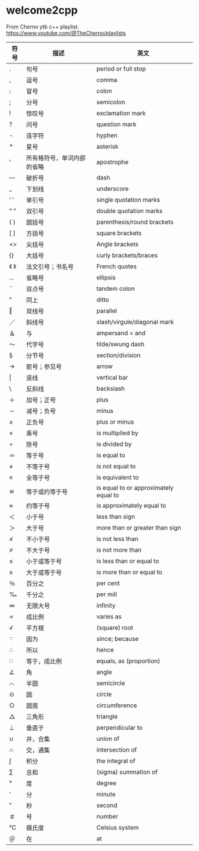 # welcome2cpp
From Cherno ytb c++ playlist. https://www.youtube.com/@TheCherno/playlists

| 符号 | 描述 | 英文 |
| - | - | - |
| . | 句号 | period or full stop |
| , | 逗号 | comma |
| : | 冒号 | colon |
| ; | 分号 | semicolon |
| ! | 惊叹号 | exclamation mark |
| ? | 问号 |question mark |
| - | 连字符 | hyphen |
| * | 星号 | asterisk |
| ' | 所有格符号，单词内部的省略 | apostrophe |
| — | 破折号 | dash |
| _ | 下划线 | underscore |
| ‘ ’ | 单引号 | single quotation marks |
| “ ” | 双引号 | double quotation marks |
| ( ) | 圆括号 | parenthesis/round brackets |
| [ ] | 方括号 | square brackets |
| <> | 尖括号 | Angle brackets |
| {} | 大括号 | curly brackets/braces |
|《 》| 法文引号；书名号 | French quotes |
| ... | 省略号 | ellipsis |
| ¨ | 双点号 | tandem colon |
| " | 同上 | ditto |
| ‖ | 双线号 | parallel |
| ／ | 斜线号 | slash/virgule/diagonal mark |
| ＆ | 与 | ampersand = and|
| ～ | 代字号 | tilde/swung dash |
| § | 分节号 | section/division |
| → | 箭号；参见号 | arrow |
| \| | 竖线 | vertical bar |
| \ | 反斜线 | backslash |
| ＋ | 加号；正号 | plus |
| － | 减号；负号 | minus |
| ± | 正负号 | plus or minus |
| × | 乘号 | is multiplied by |
| ÷ | 除号 | is divided by |
| ＝ | 等于号 | is equal to |
| ≠ | 不等于号 | is not equal to |
| ≡ | 全等于号 | is equivalent to |
| ≌ | 等于或约等于号 | is equal to or approximately equal to |
| ≈ | 约等于号 | is approximately equal to |
| ＜ | 小于号 | less than sign |
| ＞ | 大于号 | more than or greater than sign |
| ≮ | 不小于号 | is not less than |
| ≯ | 不大于号 | is not more than |
| ≤ | 小于或等于号 | is less than or equal to |
| ≥ | 大于或等于号 | is more than or equal to |
| ％ | 百分之 | per cent |
| ‰ | 千分之 | per mill |
| ∞ | 无限大号 | infinity |
| ∝ | 成比例 | varies as |
| √ | 平方根 | (square) root |
| ∵ | 因为 | since; because |
| ∴ | 所以 | hence |
| ∷ | 等于，成比例 | equals, as (proportion) |
| ∠ | 角 | angle |
| ⌒ | 半圆 | semicircle |
| ⊙ | 圆 | circle |
| ○ | 圆周 | circumference |
| △ | 三角形 | triangle |
| ⊥ | 垂直于 | perpendicular to |
| ∪ | 并，合集 | union of |
| ∩ | 交，通集 | intersection of |
| ∫ | 积分 | the integral of |
| ∑ | 总和 | (sigma) summation of |
| ° | 度 | degree |
| ′ | 分 | minute |
| ″ | 秒 | second |
| ＃ | 号 | number |
| ℃ | 摄氏度 | Celsius system |
| ＠ | 在 | at |